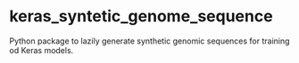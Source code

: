 # keras_syntetic_genome_sequence
Python package to lazily generate synthetic genomic sequences for training od Keras models.
